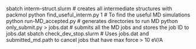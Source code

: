 sbatch interm-struct.slurm         # creates all intermediate structures with packmol
python find_useful_interm.py 1     # To find the useful MD simulations
python run-MD_accepted.py                   # generates directories to run MD
python only_submit.py > jobs.dat   # submits all the MD jobs and stores the job ID to jobs.dat
sbatch check_dev_stop.slurm        # Uses jobs.dat and submitted_md.path to cancel jobs that have max force > 10 eV/A
